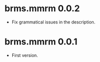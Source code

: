 # brms.mmrm 0.0.2

* Fix grammatical issues in the description.

# brms.mmrm 0.0.1

* First version.
